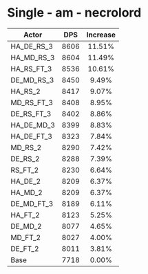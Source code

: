 # Single - am - necrolord
| Actor | DPS | Increase |
|---|:---:|:---:|
|HA_DE_RS_3|8606|11.51%|
|HA_MD_RS_3|8604|11.49%|
|HA_RS_FT_3|8536|10.61%|
|DE_MD_RS_3|8450|9.49%|
|HA_RS_2|8417|9.07%|
|MD_RS_FT_3|8408|8.95%|
|DE_RS_FT_3|8402|8.86%|
|HA_DE_MD_3|8399|8.83%|
|HA_DE_FT_3|8323|7.84%|
|MD_RS_2|8290|7.42%|
|DE_RS_2|8288|7.39%|
|RS_FT_2|8230|6.64%|
|HA_DE_2|8209|6.37%|
|HA_MD_2|8209|6.37%|
|DE_MD_FT_3|8189|6.11%|
|HA_FT_2|8123|5.25%|
|DE_MD_2|8077|4.65%|
|MD_FT_2|8027|4.00%|
|DE_FT_2|8011|3.81%|
|Base|7718|0.00%|
